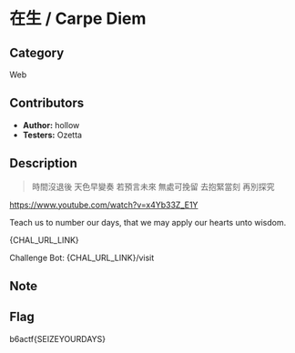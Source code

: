 # 在生 / Carpe Diem

## Category

Web

## Contributors

-   **Author:** hollow
-   **Testers:** Ozetta

## Description

> 時間沒退後 天色早變奏
> 若預言未來 無處可挽留
> 去抱緊當刻 再別探究

https://www.youtube.com/watch?v=x4Yb33Z_E1Y

Teach us to number our days, that we may apply our hearts unto wisdom.

{CHAL_URL_LINK}

Challenge Bot: {CHAL_URL_LINK}/visit

## Note


## Flag

b6actf{SEIZEYOURDAYS}
